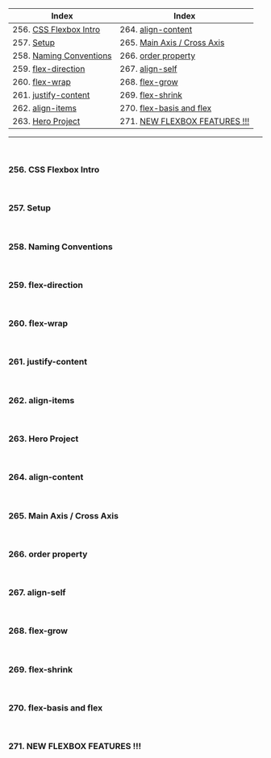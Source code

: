 | Index                           | Index                                 |
| ------------------------------- | ------------------------------------- |
| 256. [CSS Flexbox Intro](#256)  | 264. [align-content](#264)            |
| 257. [Setup](#257)              | 265. [Main Axis / Cross Axis](#265)   |
| 258. [Naming Conventions](#258) | 266. [order property](#266)           |
| 259. [flex-direction](#259)     | 267. [align-self](#267)               |
| 260. [flex-wrap](#260)          | 268. [flex-grow](#268)                |
| 261. [justify-content](#261)    | 269. [flex-shrink](#269)              |
| 262. [align-items](#262)        | 270. [flex-basis and flex](#270)      |
| 263. [Hero Project](#263)       | 271. [NEW FLEXBOX FEATURES !!!](#271) |

---

<br>

### 256. CSS Flexbox Intro<a id="256"></a>

<br>

### 257. Setup<a id="257"></a>

<br>

### 258. Naming Conventions<a id="258"></a>

<br>

### 259. flex-direction<a id="259"></a>

<br>

### 260. flex-wrap<a id="260"></a>

<br>

### 261. justify-content<a id="261"></a>

<br>

### 262. align-items<a id="262"></a>

<br>

### 263. Hero Project<a id="263"></a>

<br>

### 264. align-content<a id="264"></a>

<br>

### 265. Main Axis / Cross Axis<a id="265"></a>

<br>

### 266. order property<a id="266"></a>

<br>

### 267. align-self<a id="267"></a>

<br>

### 268. flex-grow<a id="268"></a>

<br>

### 269. flex-shrink<a id="269"></a>

<br>

### 270. flex-basis and flex<a id="270"></a>

<br>

### 271. NEW FLEXBOX FEATURES !!!<a id="271"></a>

<br>

